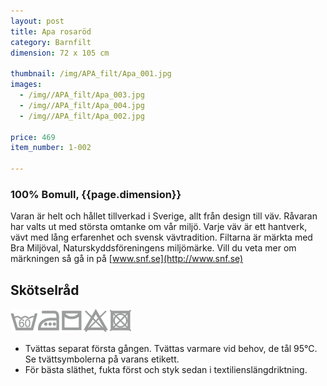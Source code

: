 ```yaml
---
layout: post
title: Apa rosaröd
category: Barnfilt
dimension: 72 x 105 cm

thumbnail: /img/APA_filt/Apa_001.jpg
images: 
  - /img//APA_filt/Apa_003.jpg
  - /img//APA_filt/Apa_004.jpg
  - /img//APA_filt/Apa_002.jpg

price: 469
item_number: 1-002

---
```


### 100% Bomull, {{page.dimension}}

Varan är helt och hållet tillverkad i Sverige, allt från design till väv. Råvaran har valts ut med största omtanke om vår miljö. Varje väv är ett hantverk, vävt med lång erfarenhet och svensk vävtradition.
Filtarna är märkta med Bra Miljöval, Naturskyddsföreningens miljömärke. Vill du veta mer om märkningen så gå in på [www.snf.se](http://www.snf.se)

## Skötselråd  

![tvättråd](/img/icons/caresymbols.png)
- Tvättas separat första gången. Tvättas varmare vid behov, de tål 95°C. Se tvättsymbolerna på varans etikett.
- För bästa släthet, fukta först och styk sedan i textilienslängdriktning.
